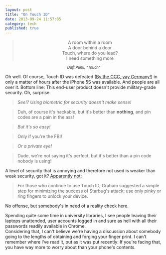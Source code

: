 ```yaml
---
layout: post
title: "On Touch ID"
date: 2013-09-24 11:57:05
category: tech
published: true
---
```


<center>

<blockquote>
A room within a room<br>
A door behind a door<br>
Touch, where do you lead?<br>
I need something more<br>
</blockquote>
<em><small>Daft Punk, "Touch"</em></small>

</center>

Oh well. Of course, Touch ID was defeated ([By the CCC, yay Germany!](http://www.ccc.de/en/updates/2013/ccc-breaks-apple-touchid#.Uj9Bk6z0SqM.twitter)) in only a matter of hours after the iPhone 5S was available. And people are all over it. Bottom line: This end-user product doesn't provide military-grade security. Oh, surprise.

> *See!? Using biometric for security doesn't make sense!*

> Duh, of course it's hackable, but it's better than **nothing**, and pin codes are a pain in the ass!

> *But it's so easy!*

> Only if you're the FBI!

> *Or a private eye!*

> Dude, we're not saying it's perfect, but it's better than a pin code nobody is using!

A level of security that is annoying and therefore not used is weaker than weak security, got it? [Apparently not](http://arstechnica.com/security/2013/09/defeating-apples-touch-id-its-easier-than-you-may-think/): 

> For those who continue to use Touch ID, Graham suggested a simple step for minimizing the success of Starbug's attack: use only pinky or ring fingers to unlock your device. 

No offense, but somebody's in need of a reality check here.

Spending quite some time in university libraries, I see people leaving their laptops unattended, user accounts logged in and sure as hell with all their passwords readily available in Chrome.  
Considering that, I can't believe we're having a discussion about somebody going to the lengths of obtaining and forging your finger print. I can't remember where I‘ve read it, put as it was put recently: If you're facing that, you have way more to worry about than your phone's contents.